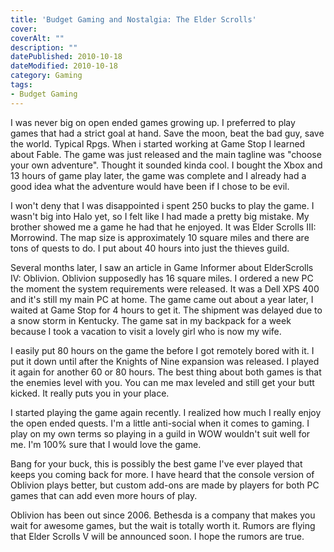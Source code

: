 ```yaml
---
title: 'Budget Gaming and Nostalgia: The Elder Scrolls'
cover:
coverAlt: ""
description: ""
datePublished: 2010-10-18
dateModified: 2010-10-18
category: Gaming
tags:
- Budget Gaming
---
```


I was never big on open ended games growing up.  I preferred to play games that had a strict goal at hand. Save the moon, beat the bad guy, save the world.  Typical Rpgs. When i started working at Game Stop I learned about Fable. The game was just released and the main tagline was "choose your own adventure".  Thought it sounded kinda cool.  I bought the Xbox and 13 hours of game play later, the game was complete and I already had a good idea what the adventure would have been if I chose to be evil.

I won't deny that I was disappointed i spent 250 bucks to play the game.  I wasn't big into Halo yet, so I felt like I had made a pretty big mistake.  My brother showed me a game he had that he enjoyed. It was Elder Scrolls III: Morrowind.  The map size is approximately 10 square miles and there are tons of quests to do. I put about 40 hours into just the thieves guild.

Several months later, I saw an article in Game Informer about ElderScrolls IV: Oblivion. Oblivion supposedly has 16 square miles.  I ordered a new PC the moment the system requirements were released. It was a Dell XPS 400 and it's still my main PC at home.  The game came out about a year later, I waited at Game Stop for 4 hours to get it.  The shipment was delayed due to a snow storm in Kentucky.  The game sat in my backpack for a week because I took a vacation to visit a lovely girl who is now my wife.

I easily put 80 hours on the game the before I got remotely bored with it.  I put it down until after the Knights of Nine expansion was released. I played it again for another 60 or 80 hours.  The best thing about both games is that the enemies level with you.  You can me max leveled and still get your butt kicked. It really puts you in your place.

I started playing the game again recently.  I realized how much I really enjoy the open ended quests.  I'm a little anti-social when it comes to gaming.  I play on my own terms so playing in a guild in WOW wouldn't suit well for me.  I'm 100% sure that  I would love the game.

Bang for your buck, this is possibly the best game I've ever played that keeps you coming back for more. I have heard that the console version of Oblivion plays better, but custom add-ons are made by players for both PC games that can add even more hours of play.

Oblivion has been out since 2006. Bethesda is a company that makes you wait for awesome games, but the wait is totally worth it.  Rumors are flying that Elder Scrolls V will be announced soon. I hope the rumors are true.

